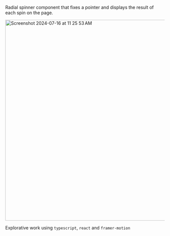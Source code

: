 Radial spinner component that fixes a pointer and displays the result of each spin on the page. 

<img width="633" alt="Screenshot 2024-07-16 at 11 25 53 AM" src="https://github.com/user-attachments/assets/3b9b1e63-bbb8-4829-865d-77e7eb69bca9">

 
 Explorative work using `typescript`, `react` and `framer-motion`
